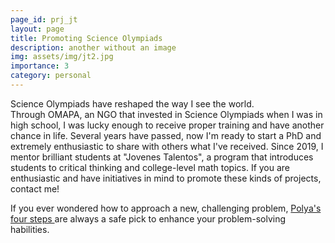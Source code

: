 ```yaml
---
page_id: prj_jt
layout: page
title: Promoting Science Olympiads
description: another without an image
img: assets/img/jt2.jpg
importance: 3
category: personal
---
```


Science Olympiads have reshaped the way I see the world.  
Through OMAPA, an NGO that invested in Science Olympiads when I was in high school, I was lucky enough to receive proper training and have another chance in life.
Several years have passed, now I'm ready to start a PhD and extremely enthusiastic to share with others what I've received. Since 2019, I mentor brilliant students at "Jovenes Talentos", a program that introduces
students to critical thinking and college-level math topics. If you are enthusiastic and have initiatives in mind to promote these kinds of projects, contact me!

If you ever wondered how to approach a new, challenging problem, <a href="https://math.berkeley.edu/~gmelvin/polya.pdf"> Polya's four steps </a> are always a safe pick to enhance your problem-solving habilities.
